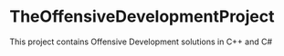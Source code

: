 # TheOffensiveDevelopmentProject
This project contains Offensive Development solutions in C++ and C#
